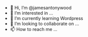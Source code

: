 - 👋 Hi, I’m @jamesantonywood
- 👀 I’m interested in ...
- 🌱 I’m currently learning Wordpress
- 💞️ I’m looking to collaborate on ...
- 📫 How to reach me ...

